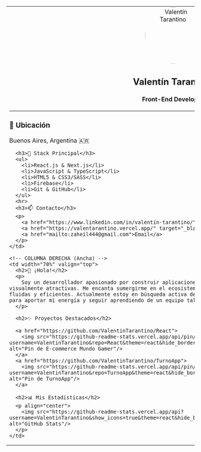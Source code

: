 <table width="100%">
  <tr>
    <!-- COLUMNA IZQUIERDA (Estrecha) -->
    <td width="30%" valign="top">
      <div align="center">
        <img src="URL_DE_TU_FOTO_DE_PERFIL" width="150" style="border-radius:50%;" alt="Valentín Tarantino">
        <h2 align="center">Valentín Tarantino</h2>
        <h4 align="center">Front-End Developer</h4>
      </div>
      <hr>
      <h3>📍 Ubicación</h3>
      <p>Buenos Aires, Argentina 🇦🇷</p>
      
      <h3>🚀 Stack Principal</h3>
      <ul>
        <li>React.js & Next.js</li>
        <li>JavaScript & TypeScript</li>
        <li>HTML5 & CSS3/SASS</li>
        <li>Firebase</li>
        <li>Git & GitHub</li>
      </ul>
      <hr>
      <h3>📫 Contacto</h3>
      <p>
        <a href="https://www.linkedin.com/in/valentín-tarantino/" target="_blank">LinkedIn</a><br>
        <a href="https://valentarantino.vercel.app/" target="_blank">Portfolio</a><br>
        <a href="mailto:zaheil444@gmail.com">Email</a>
      </p>
    </td>
    
    <!-- COLUMNA DERECHA (Ancha) -->
    <td width="70%" valign="top">
      <h2>👋 ¡Hola!</h2>
      <p>
        Soy un desarrollador apasionado por construir aplicaciones web que sean tanto funcionales como visualmente atractivas. Me encanta sumergirme en el ecosistema de React para crear experiencias de usuario fluidas y eficientes. Actualmente estoy en búsqueda activa de mi primer gran desafío profesional, listo para aportar mi energía y seguir aprendiendo de un equipo talentoso.
      </p>
      
      <h2>✨ Proyectos Destacados</h2>
      
      <a href="https://github.com/ValentinTarantino/React">
        <img src="https://github-readme-stats.vercel.app/api/pin/?username=ValentinTarantino&repo=React&theme=react&hide_border=true&title_color=61DAFB&icon_color=61DAFB" alt="Pin de E-commerce Mundo Gamer"/>
      </a>
      <a href="https://github.com/ValentinTarantino/TurnoApp">
        <img src="https://github-readme-stats.vercel.app/api/pin/?username=ValentinTarantino&repo=TurnoApp&theme=react&hide_border=true&title_color=61DAFB&icon_color=61DAFB" alt="Pin de TurnoApp"/>
      </a>
      
      <h2>📊 Mis Estadísticas</h2>
      <p align="center">
        <img src="https://github-readme-stats.vercel.app/api?username=ValentinTarantino&show_icons=true&theme=react&hide_border=true&include_all_commits=true" alt="GitHub Stats"/>
      </p>
    </td>
  </tr>
</table>
